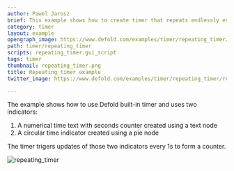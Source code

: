 ```yaml
---
author: Pawel Jarosz
brief: This example shows how to create timer that repeats endlessly every second
category: timer
layout: example
opengraph_image: https://www.defold.com/examples/timer/repeating_timer/repeating_timer.png
path: timer/repeating_timer
scripts: repeating_timer.gui_script
tags: timer
thumbnail: repeating_timer.png
title: Repeating timer example
twitter_image: https://www.defold.com/examples/timer/repeating_timer/repeating_timer.png

---
```


The example shows how to use Defold built-in timer and uses two indicators:

1. A numerical time text with seconds counter created using a text node
2. A circular time indicator created using a pie node

The timer trigers updates of those two indicators every 1s to form a counter.

![repeating_timer](repeating_timer.png)